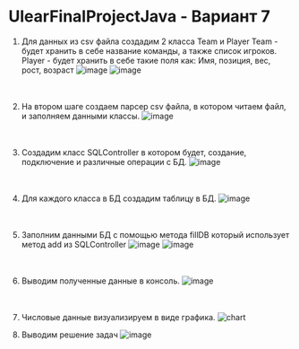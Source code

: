 # UlearFinalProjectJava - Вариант 7

1. Для данных из csv файла создадим 2 класса Team и Player
Team - будет хранить в себе название команды, а также список игроков.
Player - будет хранить в себе такие поля как: Имя, позиция, вес, рост, возраст
![image](https://user-images.githubusercontent.com/116917002/210929400-feecd4ec-fda2-4a07-9fcf-219900491eff.png)
![image](https://user-images.githubusercontent.com/116917002/210929440-ecf591bd-f323-4d9d-bcf4-97974546ef9e.png)
<br /><br /><br />

2. На втором шаге создаем парсер csv файла, в котором читаем файл, и заполняем данными классы.
![image](https://user-images.githubusercontent.com/116917002/210929548-20f9db5b-a525-410e-a336-2ebeed6a4259.png)
<br /><br /><br />

3. Создадим класс SQLController в котором будет, создание, подключение и различные операции с БД.
![image](https://user-images.githubusercontent.com/116917002/210929723-704b90ec-54f0-4c33-83b7-41715dce5f14.png)
<br /><br /><br />

4. Для каждого класса в БД создадим таблицу в БД.
![image](https://user-images.githubusercontent.com/116917002/210929927-626d8632-a136-43fd-90ca-fef65b37879d.png)
<br /><br /><br />

5. Заполним данными БД с помощью метода fillDB который использует метод add из SQLController
![image](https://user-images.githubusercontent.com/116917002/210930009-2e7cf5d4-1228-4d34-9803-4e7c77ee6488.png)
![image](https://user-images.githubusercontent.com/116917002/210930081-9f63257a-dd5a-4bac-86e6-22f5b50f2596.png)
<br /><br /><br />

7. Выводим полученные данные в консоль.
![image](https://user-images.githubusercontent.com/116917002/210931426-16aa1b40-6978-4ae3-9899-edcca4d4db57.png)
<br /><br /><br />

8. Числовые данные визуализируем в виде графика.
![chart](https://user-images.githubusercontent.com/116917002/210931580-74571bfd-b679-4f8f-a195-36fe2b74f572.jpg)

9. Выводим решение задач
![image](https://user-images.githubusercontent.com/116917002/210933250-8f1d8484-2dc5-462d-8e3c-634b1d379d87.png)

